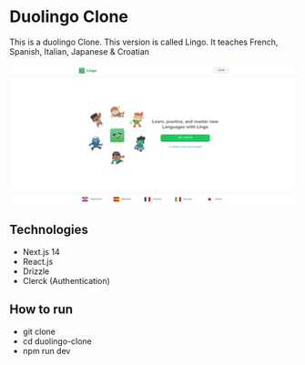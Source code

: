 # Duolingo Clone

This is a duolingo Clone. This version is called Lingo. It teaches French, Spanish, Italian, Japanese & Croatian

![Alt text](public/Lingo.png)

## Technologies

- Next.js 14
- React.js
- Drizzle
- Clerck (Authentication)

## How to run

- git clone
- cd duolingo-clone
- npm run dev
